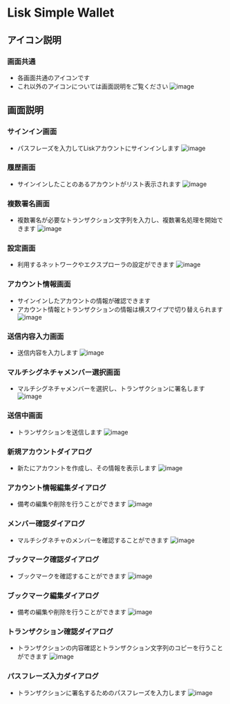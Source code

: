 # Lisk Simple Wallet


## アイコン説明

### 画面共通
- 各画面共通のアイコンです
- これ以外のアイコンについては画面説明をご覧ください
![image](https://user-images.githubusercontent.com/44485074/135391640-a82e6596-de3c-48f5-b942-3ee16c216813.png)


## 画面説明

### サインイン画面
- パスフレーズを入力してLiskアカウントにサインインします
![image](https://user-images.githubusercontent.com/44485074/135387598-cedbdc4c-255b-4038-8d6f-b0072c4be2f8.png)

### 履歴画面
- サインインしたことのあるアカウントがリスト表示されます
![image](https://user-images.githubusercontent.com/44485074/135387601-7569fd90-94ff-4b65-ac63-a3dd145c7c7e.png)

### 複数署名画面
- 複数署名が必要なトランザクション文字列を入力し、複数署名処理を開始できます
![image](https://user-images.githubusercontent.com/44485074/135387653-048f35ce-678e-44da-8f5d-29213cbd3d3e.png)

### 設定画面
- 利用するネットワークやエクスプローラの設定ができます
![image](https://user-images.githubusercontent.com/44485074/135387665-91887f95-76ba-4b4c-9b80-f170a752cd68.png)

### アカウント情報画面
- サインインしたアカウントの情報が確認できます
- アカウント情報とトランザクションの情報は横スワイプで切り替えられます
![image](https://user-images.githubusercontent.com/44485074/135395327-de41378c-679b-4b89-be10-4dbc00e9e69f.png)

### 送信内容入力画面
- 送信内容を入力します
![image](https://user-images.githubusercontent.com/44485074/135387700-c156d9ed-8509-414a-8f86-2b4b3d507cb6.png)

### マルチシグネチャメンバー選択画面
- マルチシグネチャメンバーを選択し、トランザクションに署名します
![image](https://user-images.githubusercontent.com/44485074/135395376-a009af31-6bb1-4706-8fd2-a44ac1c21026.png)

### 送信中画面
- トランザクションを送信します
![image](https://user-images.githubusercontent.com/44485074/135387817-4beae77a-0011-4017-8aa7-ef44bd5d26f3.png)

### 新規アカウントダイアログ
- 新たにアカウントを作成し、その情報を表示します
![image](https://user-images.githubusercontent.com/44485074/135388062-3d71d712-12ef-4a98-a5b6-f7625ab37fcc.png)

### アカウント情報編集ダイアログ
- 備考の編集や削除を行うことができます
![image](https://user-images.githubusercontent.com/44485074/135388861-a398c742-1b87-4922-84c9-f748d338be0a.png)

### メンバー確認ダイアログ
- マルチシグネチャのメンバーを確認することができます
![image](https://user-images.githubusercontent.com/44485074/135388893-c6a84eab-ceb5-4d66-913f-28f342b71225.png)

### ブックマーク確認ダイアログ
- ブックマークを確認することができます
![image](https://user-images.githubusercontent.com/44485074/135389756-0440677c-e254-4ae7-b248-289b9d1661c9.png)

### ブックマーク編集ダイアログ
- 備考の編集や削除を行うことができます
![image](https://user-images.githubusercontent.com/44485074/135389257-5c743a7f-ac3f-49e1-9a83-6ce68ef6d535.png)

### トランザクション確認ダイアログ
- トランザクションの内容確認とトランザクション文字列のコピーを行うことができます
![image](https://user-images.githubusercontent.com/44485074/135389450-65d24df6-dc39-4b3e-9d1c-38219d473e03.png)

### パスフレーズ入力ダイアログ
- トランザクションに署名するためのパスフレーズを入力します
![image](https://user-images.githubusercontent.com/44485074/135391192-4f272307-5150-491a-8a3f-01ef59c67e7b.png)

